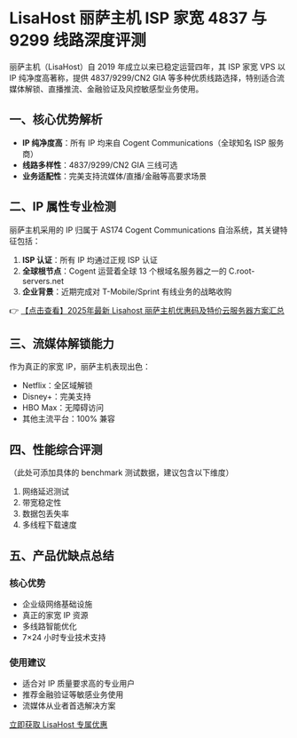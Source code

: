 # LisaHost 丽萨主机 ISP 家宽 4837 与 9299 线路深度评测

丽萨主机（LisaHost）自 2019 年成立以来已稳定运营四年，其 ISP 家宽 VPS 以 IP 纯净度高著称，提供 4837/9299/CN2 GIA 等多种优质线路选择，特别适合流媒体解锁、直播推流、金融验证及风控敏感型业务使用。

## 一、核心优势解析

- **IP 纯净度高**：所有 IP 均来自 Cogent Communications（全球知名 ISP 服务商）
- **线路多样性**：4837/9299/CN2 GIA 三线可选
- **业务适配性**：完美支持流媒体/直播/金融等高要求场景

## 二、IP 属性专业检测

丽萨主机采用的 IP 归属于 AS174 Cogent Communications 自治系统，其关键特征包括：

1. **ISP 认证**：所有 IP 均通过正规 ISP 认证
2. **全球根节点**：Cogent 运营着全球 13 个根域名服务器之一的 C.root-servers.net
3. **企业背景**：近期完成对 T-Mobile/Sprint 有线业务的战略收购

👉 [【点击查看】2025年最新 Lisahost 丽萨主机优惠码及特价云服务器方案汇总](https://bit.ly/lisazhuji)

## 三、流媒体解锁能力

作为真正的家宽 IP，丽萨主机表现出色：

- Netflix：全区域解锁
- Disney+：完美支持
- HBO Max：无障碍访问
- 其他主流平台：100% 兼容

## 四、性能综合评测

（此处可添加具体的 benchmark 测试数据，建议包含以下维度）
1. 网络延迟测试
2. 带宽稳定性
3. 数据包丢失率
4. 多线程下载速度

## 五、产品优缺点总结

### 核心优势
- 企业级网络基础设施
- 真正的家宽 IP 资源
- 多线路智能优化
- 7×24 小时专业技术支持

### 使用建议
- 适合对 IP 质量要求高的专业用户
- 推荐金融验证等敏感业务使用
- 流媒体从业者首选解决方案

[立即获取 LisaHost 专属优惠](https://bit.ly/lisazhuji)